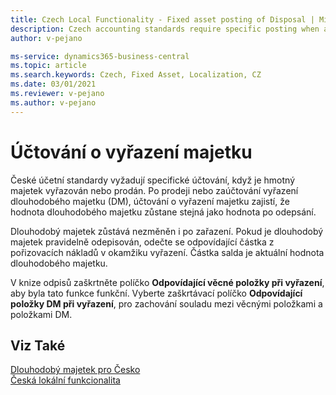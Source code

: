 ```yaml
---
title: Czech Local Functionality - Fixed asset posting of Disposal | Microsoft Docs
description: Czech accounting standards require specific posting when a fixed asset is being disposed of or being sold.
author: v-pejano

ms-service: dynamics365-business-central
ms.topic: article
ms.search.keywords: Czech, Fixed Asset, Localization, CZ
ms.date: 03/01/2021
ms.reviewer: v-pejano
ms.author: v-pejano
---
```


# Účtování o vyřazení majetku

České účetní standardy vyžadují specifické účtování, když je hmotný majetek vyřazován nebo prodán. Po prodeji nebo zaúčtování vyřazení dlouhodobého majetku (DM), účtování o vyřazení majetku zajistí, že hodnota dlouhodobého majetku zůstane stejná jako hodnota  po odepsání.

Dlouhodobý majetek zůstává nezměněn i po zařazení. Pokud je dlouhodobý majetek pravidelně odepisován, odečte se odpovídající částka z pořizovacích nákladů v okamžiku vyřazení. Částka salda je aktuální hodnota dlouhodobého majetku.

V knize odpisů zaškrtněte políčko **Odpovídající věcné položky při vyřazení**, aby byla tato funkce funkční. Vyberte zaškrtávací políčko **Odpovídající položky DM při vyřazení**, pro zachování souladu mezi věcnými položkami a položkami DM.

## Viz Také

[Dlouhodobý majetek pro Česko](ui-extensions-fixed-asset-localization-cz.md)  
[Česká lokální funkcionalita](czech-local-functionality.md)  
